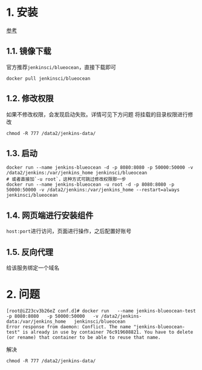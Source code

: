 # 1. 安装
[参考](https://segmentfault.com/a/1190000021925039)

## 1.1. 镜像下载
官方推荐`jenkinsci/blueocean`，直接下载即可
```shell
docker pull jenkinsci/blueocean
```

## 1.2. 修改权限
如果不修改权限，会发现启动失败。详情可见下方问题
将挂载的目录权限进行修改
```shell
chmod -R 777 /data2/jenkins-data/
```

## 1.3. 启动
```shell
docker run --name jenkins-blueocean -d -p 8080:8080 -p 50000:50000 -v /data2/jenkins:/var/jenkins_home jenkinsci/blueocean
# 或者直接加`-u root`，这种方式可跳过修改权限那一步
docker run --name jenkins-blueocean -u root -d -p 8080:8080 -p 50000:50000 -v /data2/jenkins:/var/jenkins_home --restart=always jenkinsci/blueocean
```

## 1.4. 网页端进行安装组件
`host:port`进行访问，页面进行操作，之后配置好账号

## 1.5. 反向代理
给该服务绑定一个域名

# 2. 问题
```shell
[root@iZ23cv3b26eZ conf.d]# docker run   --name jenkins-blueocean-test   -p 8080:8080   -p 50000:50000   -v /data2/jenkins-data:/var/jenkins_home   jenkinsci/blueocean
Error response from daemon: Conflict. The name "jenkins-blueocean-test" is already in use by container 76c919608821. You have to delete (or rename) that container to be able to reuse that name.

```
解决
```shell
chmod -R 777 /data2/jenkins-data/
```
